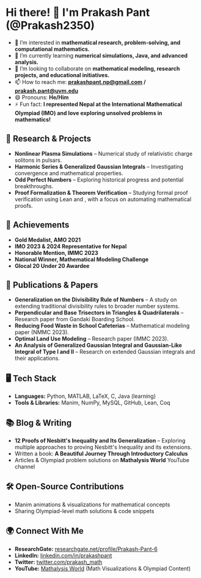 # Hi there! 👋 I'm Prakash Pant (@Prakash2350)

- 👀 I’m interested in **mathematical research, problem-solving, and computational mathematics.**
- 🌱 I’m currently learning **numerical simulations, Java, and advanced analysis.**
- 💞️ I’m looking to collaborate on **mathematical modeling, research projects, and educational initiatives.**
- 📫 How to reach me: **prakashpant.np@gmail.com / prakash.pant@uvm.edu**
- 😄 Pronouns: **He/Him**
- ⚡ Fun fact: **I represented Nepal at the International Mathematical Olympiad (IMO) and love exploring unsolved problems in mathematics!**

## 🚀 Research & Projects
- **Nonlinear Plasma Simulations** – Numerical study of relativistic charge solitons in pulsars.
- **Harmonic Series & Generalized Gaussian Integrals** – Investigating convergence and mathematical properties.
- **Odd Perfect Numbers** – Exploring historical progress and potential breakthroughs.
- **Proof Formalization & Theorem Verification** – Studying formal proof verification using Lean and , with a focus on automating mathematical proofs.

## 🎯 Achievements
- **Gold Medalist, AMO 2021**
- **IMO 2023 & 2024 Representative for Nepal**
- **Honorable Mention, IMMC 2023**
- **National Winner, Mathematical Modeling Challenge**
- **Glocal 20 Under 20 Awardee**

## 📜 Publications & Papers
- **Generalization on the Divisibility Rule of Numbers** – A study on extending traditional divisibility rules to broader number systems.
- **Perpendicular and Base Trisectors in Triangles & Quadrilaterals** – Research paper from Gandaki Boarding School.
- **Reducing Food Waste in School Cafeterias** – Mathematical modeling paper (NMMC 2023).
- **Optimal Land Use Modeling** – Research paper (IMMC 2023).
- **An Analysis of Generalized Gaussian Integral and Gaussian-Like Integral of Type I and II** – Research on extended Gaussian integrals and their applications.

## 🖥️ Tech Stack
- **Languages:** Python, MATLAB, LaTeX, C, Java (learning)
- **Tools & Libraries:** Manim, NumPy, MySQL, GitHub, Lean, Coq

## 📚 Blog & Writing
- **12 Proofs of Nesbitt's Inequality and Its Generalization** – Exploring multiple approaches to proving Nesbitt's Inequality and its extensions.
- Written a book: **A Beautiful Journey Through Introductory Calculus**
- Articles & Olympiad problem solutions on **Mathalysis World** YouTube channel

## 🛠️ Open-Source Contributions
- Manim animations & visualizations for mathematical concepts
- Sharing Olympiad-level math solutions & code snippets

## 🌍 Connect With Me
- **ResearchGate:** [researchgate.net/profile/Prakash-Pant-6](https://www.researchgate.net/profile/Prakash-Pant-6)
- **LinkedIn:** [linkedin.com/in/prakashpant](https://linkedin.com/in/prakashpant)
- **Twitter:** [twitter.com/prakash_math](https://twitter.com/prakash_math)
- **YouTube:** [Mathalysis World](https://www.youtube.com/channel/UC...) (Math Visualizations & Olympiad Content)

<!---
Prakash2350/Prakash2350 is a ✨ special ✨ repository because its `README.md` (this file) appears on your GitHub profile.
You can click the Preview link to take a look at your changes.
--->
